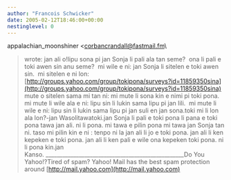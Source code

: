 ```yaml
---
author: "Francois Schwicker"
date: 2005-02-12T18:46:00+00:00
nestinglevel: 0
---
```

appalachian\_moonshiner <[corbancrandall@fastmail.fm](mailto://corbancrandall@fastmail.fm)\
> wrote:
jan ali o!lipu sona pi jan Sonja li pali ala tan seme?  ona li pali e toki awen sin anu seme?  mi wile e ni: jan Sonja li sitelen e toki awen sin.  mi sitelen e ni lon:[http://groups.yahoo.com/group/tokipona/surveys?id=11859350sina](http://groups.yahoo.com/group/tokipona/surveys?id=11859350sina) mute o sitelen sama mi tan ni: mi mute li sona kin e nimi pi toki pona.  mi mute li wile ala e ni: lipu sin li lukin sama lipu pi jan lili.  mi mute li wile e ni: lipu sin li lukin sama lipu pi jan suli en jan sona.toki mi li lon ala lon?-jan Wasolitawatoki.jan Sonja li pali e toki pona li pana e toki pona tawa jan ali. ni li pona. mi tawa e pilin pona mi tawa jan Sonja tan ni. taso mi pilin kin e ni : tenpo ni la jan ali li jo e toki pona. jan ali li ken kepeken e toki pona. jan ali li ken pali e wile ona kepeken toki pona. ni li pona kin.jan Kanso. \_\_\_\_\_\_\_\_\_\_\_\_\_\_\_\_\_\_\_\_\_\_\_\_\_\_\_\_\_\_\_\_\_\_\_\_\_\_\_\_\_\_\_\_\_\_\_\_\_\_Do You Yahoo!?Tired of spam? Yahoo! Mail has the best spam protection around [http://mail.yahoo.com](http://mail.yahoo.com)